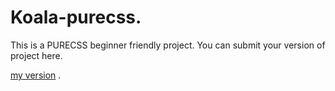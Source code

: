 # Koala-purecss.
This is a PURECSS beginner friendly project.
You can submit your version of project here.


[my version](https://error404-sp.github.io/koala-purecss/)
.
